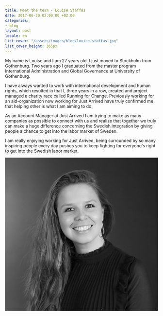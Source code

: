 ```yaml
---
title: Meet the team - Louise Staffas
date: 2017-06-30 02:00:00 +02:00
categories:
- blog
layout: post
locale: en
list_cover: "/assets/images/blog/louise-staffas.jpg"
list_cover_height: 365px
---
```


My name is Louise and I am 27 years old. I just moved to Stockholm from Gothenburg. Two years ago I graduated from the master program International Administration and Global Governance at University of Gothenburg.

I have always wanted to work with international development and human rights, which resulted in that I, three years in a row, created and project managed a charity race called Running for Change.
Previously working for an aid-organization now working for Just Arrived have truly confirmed me that helping other is what I am aiming to do.

As an Account Manager at Just Arrived I am trying to make as many companies as possible to connect with us and realize that together we truly can make a huge difference concerning the Swedish integration by giving people a chance to get into the labor market of Sweden.

I am really enjoying working for Just Arrived, being surrounded by so many inspiring people every day pushes you to keep fighting for everyone's right to get into the Swedish labor market.

![Louise Staffas](/assets/images/blog/louise-staffas.jpg)
